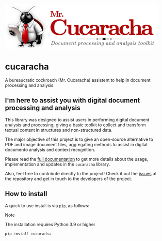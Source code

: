 <img src="https://raw.githubusercontent.com/acsenrafilho/cucaracha/refs/heads/main/docs/assets/cucaracha-logo.png" width=700>

# cucaracha

A bureaucratic cockroach (Mr. Cucaracha) assistent to help in document processing and analysis


## I'm here to assist you with digital document processing and analysis

This library was designed to assist users in performing digital document analysis and processing, giving a basic toolkit to collect and transform textual content in structures and non-structured data.

The major objective of this project is to give an open-source alternative to PDF and image document files, aggregating methods to assist in digital documento analysis and context recognition.

Please read the [full documentation]() to get more details about the usage, implementation and updates in the `cucaracha` library. 

Also, feel free to contribute directly to the project! Check it out the [issues](https://github.com/acsenrafilho/cucaracha/issues) at the repository and get in touch to the developers of the project. 


## How to install

A quick to use install is via `pip`, as follows:

> [!NOTE]
> The installation requires Python 3.9 or higher

```bash
pip install cucaracha
```